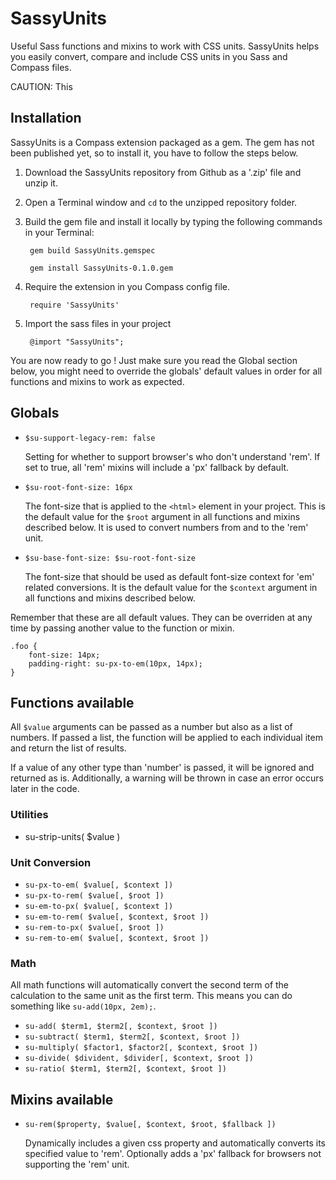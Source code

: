 # SassyUnits

Useful Sass functions and mixins to work with CSS units. SassyUnits helps you easily convert, compare and include CSS units in you Sass and Compass files.

CAUTION: This

## Installation

SassyUnits is a Compass extension packaged as a gem. The gem has not been published yet, so to install it, you have to follow the steps below.

1. Download the SassyUnits repository from Github as a '.zip' file and unzip it.

2. Open a Terminal window and `cd` to the unzipped repository folder.

3. Build the gem file and install it locally by typing the following commands in your Terminal:

        gem build SassyUnits.gemspec

        gem install SassyUnits-0.1.0.gem

4. Require the extension in you Compass config file.

        require 'SassyUnits'

5. Import the sass files in your project

        @import "SassyUnits";

You are now ready to go ! Just make sure you read the Global section below, you might need to override the globals' default values in order for all functions and mixins to work as expected.

## Globals

* `$su-support-legacy-rem: false`

    Setting for whether to support browser's who don't understand 'rem'. If set to true, all 'rem' mixins will include a 'px' fallback by default.

* `$su-root-font-size: 16px`

    The font-size that is applied to the `<html>` element in your project. This is the default value for the `$root` argument in all functions and mixins described below. It is used to convert numbers from and to the 'rem' unit.

* `$su-base-font-size: $su-root-font-size`

    The font-size that should be used as default font-size context for 'em' related conversions. It is the default value for the `$context` argument in all functions and mixins described below.

Remember that these are all default values. They can be overriden at any time by passing another value to the function or mixin.

    .foo {
        font-size: 14px;
        padding-right: su-px-to-em(10px, 14px);
    }

## Functions available

All `$value` arguments can be passed as a number but also as a list of numbers. If passed a list, the function will be applied to each individual item and return the list of results.

If a value of any other type than 'number' is passed, it will be ignored and returned as is. Additionally, a warning will be thrown in case an error occurs later in the code.

### Utilities

* su-strip-units( $value )

### Unit Conversion

* `su-px-to-em( $value[, $context ])`
* `su-px-to-rem( $value[, $root ])`
* `su-em-to-px( $value[, $context ])`
* `su-em-to-rem( $value[, $context, $root ])`
* `su-rem-to-px( $value[, $root ])`
* `su-rem-to-em( $value[, $context, $root ])`

### Math

All math functions will automatically convert the second term of the calculation to the same unit as the first term. This means you can do something like `su-add(10px, 2em);`.

* `su-add( $term1, $term2[, $context, $root ])`
* `su-subtract( $term1, $term2[, $context, $root ])`
* `su-multiply( $factor1, $factor2[, $context, $root ])`
* `su-divide( $divident, $divider[, $context, $root ])`
* `su-ratio( $term1, $term2[, $context, $root ])`

## Mixins available

* `su-rem($property, $value[, $context, $root, $fallback ])`

    Dynamically includes a given css property and automatically converts its specified value to 'rem'. Optionally adds a 'px' fallback for browsers not supporting the 'rem' unit.
